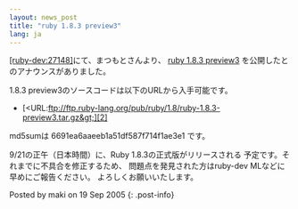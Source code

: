 ```yaml
---
layout: news_post
title: "ruby 1.8.3 preview3"
lang: ja
---
```


[\[ruby-dev:27148\]][1]にて、まつもとさんより、 [ruby 1.8.3 preview3][2]
を公開したとのアナウンスがありました。

1\.8.3 preview3のソースコードは以下のURLから入手可能です。

* [&lt;URL:ftp://ftp.ruby-lang.org/pub/ruby/1.8/ruby-1.8.3-preview3.tar.gz&gt;][2]

md5sumは 6691ea6aaeeb1a51df587f714f1ae3e1 です。

9/21の正午（日本時間）に、Ruby 1.8.3の正式版がリリースされる 予定です。それまでに不具合を修正するため、
問題点を発見された方はruby-dev MLなどに早めにご報告ください。 よろしくお願いいたします。

Posted by maki on 19 Sep 2005
{: .post-info}



[1]: http://blade.nagaokaut.ac.jp/cgi-bin/scat.rb/ruby/ruby-dev/27148 
[2]: ftp://ftp.ruby-lang.org/pub/ruby/1.8/ruby-1.8.3-preview3.tar.gz 
